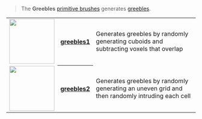 > The **Greebles** [primitive brushes](Brush-Shaders) generates [greebles](https://en.wikipedia.org/wiki/Greeble).

<!-- LIST list_greebles 120 -->
<table>
	<tr>
		<td valign="center" align="left"><a href="greebles1"><img width="120" src="https://s3.amazonaws.com/misc.lachlanmcdonald.com/magicavoxel-shaders/icons1/greebles1.png?cache=159" alt=""></a></td>
		<th valign="center" align="left"><a href="greebles1">greebles1</a></th>
		<td valign="center">Generates greebles by randomly generating cuboids and subtracting voxels that overlap</td>
	</tr>
	<tr>
		<td valign="center" align="left"><a href="greebles2"><img width="120" src="https://s3.amazonaws.com/misc.lachlanmcdonald.com/magicavoxel-shaders/icons1/greebles2.png?cache=159" alt=""></a></td>
		<th valign="center" align="left"><a href="greebles2">greebles2</a></th>
		<td valign="center">Generates greebles by randomly generating an uneven grid and then randomly intruding each cell</td>
	</tr>
</table>
<!-- END -->
